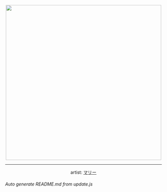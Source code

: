 
<p align="center">
  <img width="500" src="https://nekos.best/api/v2/neko/0349.png">
  <hr/>
  <center>
    artist: <a href="https://www.pixiv.net/en/artworks/87598801">マリー</a>
  </center>
</p>


###### Auto generate README.md from update.js

